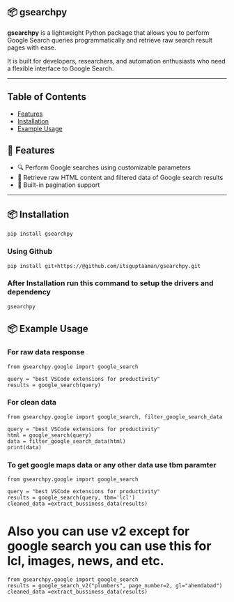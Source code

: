 ## 📦 gsearchpy 
**gsearchpy** is a lightweight Python package that allows you to perform Google Search queries programmatically and retrieve raw search result pages with ease.

It is built for developers, researchers, and automation enthusiasts who need a flexible interface to Google Search.

---

## Table of Contents

- [Features](#-features)
- [Installation](#-installation)
- [Example Usage](#-example-usage)


## 🚀 Features

- 🔍 Perform Google searches using customizable parameters  
- 📄 Retrieve raw HTML content and filtered data of Google search results  
- 🔁 Built-in pagination support  
---


## 📦 Installation

```
pip install gsearchpy
```

### Using Github
```
pip install git+https://@github.com/itsguptaaman/gsearchpy.git
```

### After Installation run this command to setup the drivers and dependency
```
gsearchpy
```


## 📦 Example Usage

### For raw data response 
```
from gsearchpy.google import google_search

query = "best VSCode extensions for productivity"
results = google_search(query)
```

### For clean data
```
from gsearchpy.google import google_search, filter_google_search_data

query = "best VSCode extensions for productivity"
html = google_search(query)
data = filter_google_search_data(html)
print(data)
```

### To get google maps data or any other data use tbm paramter
```
from gsearchpy.google import google_search

query = "best VSCode extensions for productivity"
results = google_search(query, tbm='lcl')
cleaned_data =extract_bussiness_data(results)
```

# Also you can use v2 except for google search you can use this for lcl, images, news, and etc.
```
from gsearchpy.google import google_search
results = google_search_v2("plumbers", page_number=2, gl="ahemdabad")
cleaned_data =extract_bussiness_data(results)
```

